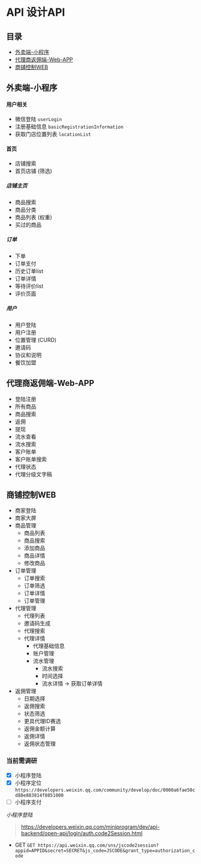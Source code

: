 # API 设计API

## 目录
- [外卖端-小程序](#外卖端-小程序)
- [代理商返佣端-Web-APP](#代理商返佣端-Web-APP)
- [商铺控制WEB](#商铺控制WEB)

## 外卖端-小程序

#### 用户相关
- 微信登陆     `userLogin`
- 注册基础信息  `basicRegistrationInformation`
- 获取门店位置列表      `locationList`

#### 首页
- 店铺搜索
- 首页店铺  (筛选)
##### 店铺主页
- 商品搜索
- 商品分类 
- 商品列表  (权重)
- 买过的商品

##### 订单
- 下单
- 订单支付
- 历史订单list
- 订单详情
- 等待评价list
- 评价页面

##### 用户
- 用户登陆
- 用户注册
- 位置管理 (CURD)
- 邀请码
- 协议和说明
- 餐饮加盟

## 代理商返佣端-Web-APP
- 登陆注册
- 所有商品
- 商品搜索
- 返佣
- 提现
- 流水查看
- 流水搜索
- 客户账单
- 客户账单搜索
- 代理状态
- 代理分级文字稿

## 商铺控制WEB
- 商家登陆
- 商家大屏
- 商品管理
    - 商品列表
    - 商品搜索
    - 添加商品
    - 商品详情
    - 修改商品
- 订单管理
    - 订单搜索
    - 订单筛选
    - 订单详情
    - 订单管理
- 代理管理
    - 代理列表
    - 邀请码生成
    - 代理搜索
    - 代理详情
        - 代理基础信息
        - 账户管理
        - 流水管理
            - 流水搜索
            - 时间选择
            - 流水详情 -> 获取订单详情
- 返佣管理
    - 日期选择
    - 返佣搜索
    - 状态筛选
    - 更具代理ID赛选
    - 返佣金额计算
    - 返佣详情
    - 返佣状态管理
    
### 当前需调研
- [x] 小程序登陆
- [x] 小程序定位 `https://developers.weixin.qq.com/community/develop/doc/0000a6fae50cd88e883814f0851000`
- [ ] 小程序支付

*小程序登陆*
> https://developers.weixin.qq.com/miniprogram/dev/api-backend/open-api/login/auth.code2Session.html

- GET `GET https://api.weixin.qq.com/sns/jscode2session?appid=APPID&secret=SECRET&js_code=JSCODE&grant_type=authorization_code`

